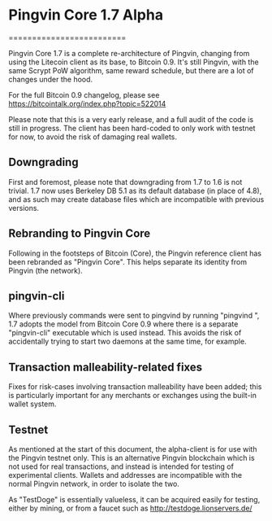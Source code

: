 # Pingvin Core 1.7 Alpha
=========================

Pingvin Core 1.7 is a complete re-architecture of Pingvin, changing from
using the Litecoin client as its base, to Bitcoin 0.9. It's still Pingvin,
with the same Scrypt PoW algorithm, same reward schedule, but there are a 
lot of changes under the hood.


For the full Bitcoin 0.9 changelog, please see https://bitcointalk.org/index.php?topic=522014

Please note that this is a very early release, and a full audit of the code
is still in progress. The client has been hard-coded to only work with testnet
for now, to avoid the risk of damaging real wallets.


Downgrading
-----------

First and foremost, please note that downgrading from 1.7 to 1.6 is not trivial.
1.7 now uses Berkeley DB 5.1 as its default database (in place of 4.8), and as
such may create database files which are incompatible with previous versions.

Rebranding to Pingvin Core
---------------------------

Following in the footsteps of Bitcoin (Core), the Pingvin reference client
has been rebranded as "Pingvin Core". This helps separate its identity
from Pingvin (the network).

pingvin-cli
------------

Where previously commands were sent to pingvind by running
"pingvind <command>", 1.7 adopts the model from Bitcoin Core 0.9 where there is
a separate "pingvin-cli" executable which is used instead. This avoids the risk
of accidentally trying to start two daemons at the same time, for example.


Transaction malleability-related fixes
--------------------------------------

Fixes for risk-cases involving transaction malleability have been added; this
is particularly important for any merchants or exchanges using the built-in
wallet system. 

Testnet
-------

As mentioned at the start of this document, the alpha-client is for use with the
Pingvin testnet only. This is an alternative Pingvin blockchain which is
not used for real transactions, and instead is intended for testing of experimental
clients. Wallets and addresses are incompatible with the normal Pingvin
network, in order to isolate the two.

As "TestDoge" is essentially valueless, it can be acquired easily for testing,
either by mining, or from a faucet such as http://testdoge.lionservers.de/
